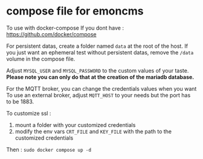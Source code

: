 # compose file for emoncms

To use with docker-compose
If you dont have : https://github.com/docker/compose

For persistent datas, create a folder named `data` at the root of the host.
If you just want an ephemeral test without persistent datas, remove the `/data` volume in the compose file.

Adjust `MYSQL_USER` and `MYSQL_PASSWORD` to the custom values of your taste. 
**Please note you can only do that at the creation of the mariadb database.**

For the MQTT broker, you can change the credentials values when you want
To use an external broker, adjust `MQTT_HOST` to your needs but the port has to be 1883.

To customize ssl :
1) mount a folder with your customized credentials
2) modify the env vars `CRT_FILE` and `KEY_FILE` with the path to the customized credentials

Then : `sudo docker compose up -d`
